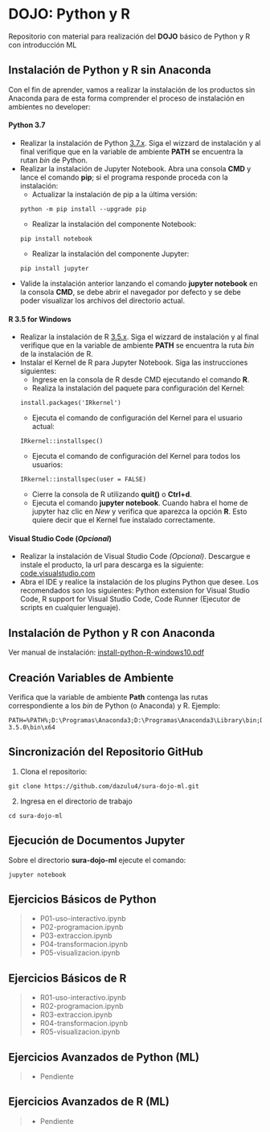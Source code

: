 DOJO: Python y R
===
Repositorio con material para realización del **DOJO** básico de Python y R con introducción ML

## Instalación de Python y R sin Anaconda
Con el fin de aprender, vamos a realizar la instalación de los productos sin Anaconda para de esta forma comprender el proceso de instalación en ambientes no developer:

#### Python 3.7
* Realizar la instalación de Python [3.7.x](https://www.python.org/downloads/windows/). Siga el wizzard de instalación y al final verifique que en la variable de ambiente **PATH** se encuentra la rutan *bin* de Python.
* Realizar la instalación de Jupyter Notebook. Abra una consola **CMD** y lance el comando **pip**; si el programa responde proceda con la  instalación:
  * Actualizar la instalación de pip a la última versión:
  ```
  python -m pip install --upgrade pip
  ```
  * Realizar la instalación del componente Notebook:
  ```
  pip install notebook
  ```
  * Realizar la instalación del componente Jupyter:
  ```
  pip install jupyter
  ```
* Valide la instalación anterior lanzando el comando **jupyter notebook** en la consola **CMD**, se debe abrir el navegador por defecto y se debe poder visualizar los archivos del directorio actual.

#### R 3.5 for Windows
* Realizar la instalación de R [3.5.x](https://cran.r-project.org/bin/windows/base/). Siga el wizzard de instalación y al final verifique que en la variable de ambiente **PATH** se encuentra la ruta *bin* de la instalación de R.
* Instalar el Kernel de R para Jupyter Notebook. Siga las instrucciones siguientes:
  * Ingrese en la consola de R desde CMD ejecutando el comando **R**.
  * Realiza la instalación del paquete para configuración del Kernel:
  ```
  install.packages('IRkernel')
  ```
  * Ejecuta el comando de configuración del Kernel para el usuario actual:
  ```
  IRkernel::installspec()
  ```
  * Ejecuta el comando de configuración del Kernel para todos los usuarios:
  ```
  IRkernel::installspec(user = FALSE)
  ```
  * Cierre la consola de R utilizando **quit()** o **Ctrl+d**.
  * Ejecuta el comando **jupyter notebook**. Cuando habra el home de jupyter haz clic en *New* y verifica que aparezca la opción **R**. Esto quiere decir que el Kernel fue instalado correctamente.

#### Visual Studio Code (*Opcional*)
* Realizar la instalación de Visual Studio Code *(Opcional)*. Descargue e instale el producto, la url para descarga es la siguiente: [code.visualstudio.com](https://code.visualstudio.com/download)
* Abra el IDE y realice la instalación de los plugins Python que desee. Los recomendados son los siguientes: Python extension for Visual Studio Code, R support for Visual Studio Code, Code Runner (Ejecutor de scripts en cualquier lenguaje).

## Instalación de Python y R con Anaconda
Ver manual de instalación: [install-python-R-windows10.pdf](https://github.com/dazulu4/sura-dojo-ml/blob/master/install-python-R-windows10.pdf)

## Creación Variables de Ambiente
Verifica que la variable de ambiente **Path** contenga las rutas correspondiente a los *bin* de Python (o Anaconda) y R. Ejemplo:
```
PATH=%PATH%;D:\Programas\Anaconda3;D:\Programas\Anaconda3\Library\bin;D:\Programas\Anaconda3\Scripts;D:\Programas\R\R-3.5.0\bin\x64
```

## Sincronización del Repositorio GitHub
1. Clona el repositorio:
```
git clone https://github.com/dazulu4/sura-dojo-ml.git
```
2. Ingresa en el directorio de trabajo
```
cd sura-dojo-ml
```

## Ejecución de Documentos Jupyter
Sobre el directorio **sura-dojo-ml** ejecute el comando:
```
jupyter notebook
```

## Ejercicios Básicos de Python
> * P01-uso-interactivo.ipynb
> * P02-programacion.ipynb
> * P03-extraccion.ipynb
> * P04-transformacion.ipynb
> * P05-visualizacion.ipynb

## Ejercicios Básicos de R
> * R01-uso-interactivo.ipynb
> * R02-programacion.ipynb
> * R03-extraccion.ipynb
> * R04-transformacion.ipynb
> * R05-visualizacion.ipynb

## Ejercicios Avanzados de Python (ML)
> * Pendiente

## Ejercicios Avanzados de R (ML)
> * Pendiente
